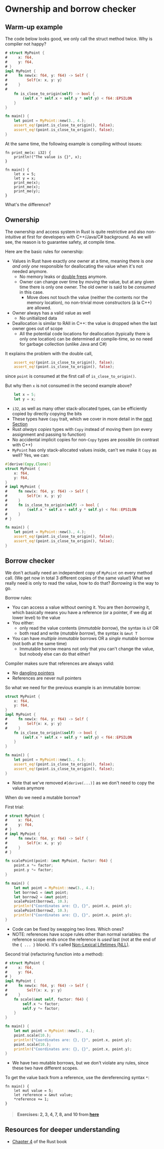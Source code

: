 # Ownership and borrow checker

## Warm-up example
The code below looks good, we only call the struct method twice. Why is compiler not happy?
```rust
# struct MyPoint {
#     x: f64,
#     y: f64,
# }
impl MyPoint {
#     fn new(x: f64, y: f64) -> Self {
#         Self{x: x, y: y}
#     }
#
    fn is_close_to_origin(self) -> bool {
        (self.x * self.x + self.y * self.y) < f64::EPSILON
    }
}

fn main() {
    let point = MyPoint::new(3., 4.);
    assert_eq!(point.is_close_to_origin(), false);
    assert_eq!(point.is_close_to_origin(), false);
}
```

At the same time, the following example is compiling without issues:
```rust,editable
fn print_me(x: i32) {
    println!("The value is {}", x);
}

fn main() {
    let x = 5;
    let y = x;
    print_me(x);
    print_me(x);
    print_me(y);
}
```
What's the difference?

## Ownership
The ownership and access system in Rust is quite restrictive and also non-intuitive at first for developers with C++/Java/C# background. As we will see, the reason is to guarantee safety, at compile time.

Here are the basic rules for ownership:
+ Values in Rust have exactly _one_ owner at a time, meaning there is _one and only one_ responsible for deallocating the value when it's not needed anymore.
  + No memory leaks or [double frees](https://stackoverflow.com/a/21057524) anymore.
  + Owner can change over time by _moving_ the value, but at any given time there is only one owner. The old owner is said to be _consumed_ in this case.
    + Move does not touch the value (neither the contents nor the memory location), no non-trivial move constructors (à la C++) are allowed.
+ Owner always has a valid value as well
  + No unitialized data
+ Deallocation is similar to RAII in C++: the value is dropped when the last owner goes out of scope
  + All the potential code locations for deallocation (typically there is only one location) can be determined at compile-time, so no need for garbage collection (unlike Java and C#)

It explains the problem with the double call,
```rust
    assert_eq!(point.is_close_to_origin(), false);
    assert_eq!(point.is_close_to_origin(), false);
```
since `point` is consumed at the first call of `is_close_to_origin()`.

But why then `x` is not consumed in the second example above?
```rust
    let x = 5;
    let y = x;
```
+ `i32`, as well as many other stack-allocated types, can be efficiently copied by directly copying the bits
+ These types have `Copy` trait, which we cover in more detail in the [next Section](./traits_generics.md)
+ Rust _always copies_ types with `Copy` instead of moving them (on every assignment and passing to function)
+ No accidental implicit copies for non-`Copy` types are possible (in contrast with C++)
+ `MyPoint` has only stack-allocated values inside, can't we make it `Copy` as well? Yes, we can:
```rust
#[derive(Copy,Clone)]
struct MyPoint {
    x: f64,
    y: f64,
}
# impl MyPoint {
#     fn new(x: f64, y: f64) -> Self {
#         Self{x: x, y: y}
#     }
#     fn is_close_to_origin(self) -> bool {
#         (self.x * self.x + self.y * self.y) < f64::EPSILON
#     }
# }

fn main() {
    let point = MyPoint::new(3., 4.);
    assert_eq!(point.is_close_to_origin(), false);
    assert_eq!(point.is_close_to_origin(), false);
}
```

## Borrow checker
We don't actually need an independent copy of `MyPoint` on every method call. (We get now in total 3 different copies of the same value!) What we really need is only to read the value, how to do that? _Borrowing_ is the way to go.

Borrow rules:
+ You can access a value without owning it. You are then _borrowing_ it, which basically means you have a reference (or a pointer, if we dig at lower level) to the value
+ You either:
  + only read the value contents (_immutable borrow_), the syntax is `&T` OR
  + both read and write (_mutable borrow_), the syntax is `&mut T`
+ You can have _multiple immutable_ borrows OR a _single mutable_ borrow (not both at the same time)
  + Immutable borrow means not only that you can't change the value, but nobody else can do that either!

Compiler makes sure that references are always valid:
+ No [dangling pointers](https://en.wikipedia.org/wiki/Dangling_pointer)
+ References are never null pointers

So what we need for the previous example is an immutable borrow:
```rust
struct MyPoint {
    x: f64,
    y: f64,
}
impl MyPoint {
#     fn new(x: f64, y: f64) -> Self {
#         Self{x: x, y: y}
#     }
    fn is_close_to_origin(&self) -> bool {
        (self.x * self.x + self.y * self.y) < f64::EPSILON
    }
}

fn main() {
    let point = MyPoint::new(3., 4.);
    assert_eq!(point.is_close_to_origin(), false);
    assert_eq!(point.is_close_to_origin(), false);
}
```
+ Note that we've removed `#[derive(...)]` as we don't need to copy the values anymore

When do we need a mutable borrow?

First trial:
```rust
# struct MyPoint {
#     x: f64,
#     y: f64,
# }
# impl MyPoint {
#     fn new(x: f64, y: f64) -> Self {
#         Self{x: x, y: y}
#     }
# }

fn scalePoint(point: &mut MyPoint, factor: f64) {
    point.x *= factor;
    point.y *= factor;
}

fn main() {
    let mut point = MyPoint::new(3., 4.);
    let borrow1 = &mut point;
    let borrow2 = &mut point;
    scalePoint(borrow1, 10.);
    println!("Coordinates are: {}, {}", point.x, point.y);
    scalePoint(borrow2, 10.);
    println!("Coordinates are: {}, {}", point.x, point.y);
}
```
+ Code can be fixed by swapping two lines. Which ones?
 + NOTE: references have scope rules other than normal variables: the reference scope ends once the reference is _used_ last (not at the end of the `{ ... }` block). It's called [Non-Lexical Lifetimes (NLL)](https://blog.rust-lang.org/2018/12/06/Rust-1.31-and-rust-2018.html#non-lexical-lifetimes).

Second trial (refactoring function into a method):
```rust
# struct MyPoint {
#     x: f64,
#     y: f64,
# }
impl MyPoint {
#     fn new(x: f64, y: f64) -> Self {
#         Self{x: x, y: y}
#     }
    fn scale(&mut self, factor: f64) {
        self.x *= factor;
        self.y *= factor;
    }
}

fn main() {
    let mut point = MyPoint::new(3., 4.);
    point.scale(10.);
    println!("Coordinates are: {}, {}", point.x, point.y);
    point.scale(10.);
    println!("Coordinates are: {}, {}", point.x, point.y);
}
```
+ We have two mutable borrows, but we don't violate any rules, since these two have different scopes.

To get the value back from a reference, use the dereferencing syntax `*`:
```rust,editable
fn main() {
    let mut value = 5;
    let reference = &mut value;
    *reference += 1;
}
```

> #### Exercises: 2, 3, 4, 7, 8, and 10 from [here](https://practice.rs/ownership/borrowing.html)

## Resources for deeper understanding
+ [Chapter 4](https://doc.rust-lang.org/book/ch04-00-understanding-ownership.html) of the Rust book
